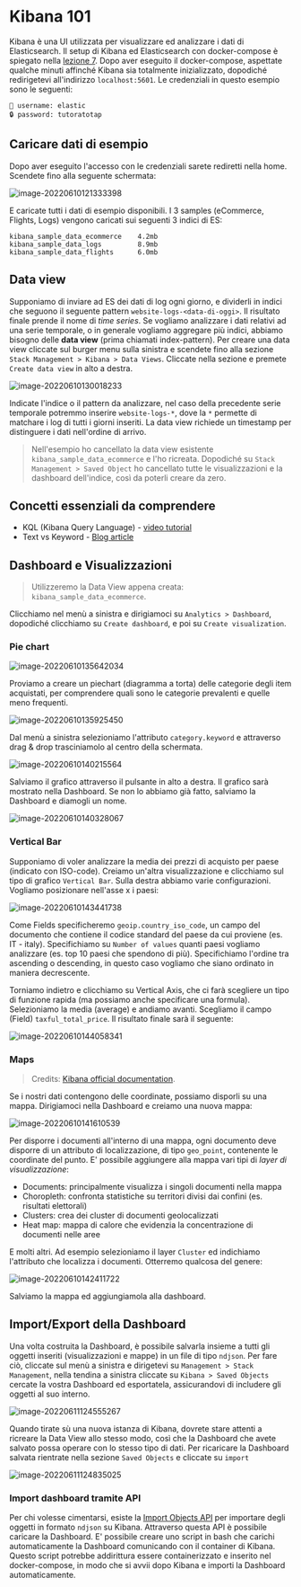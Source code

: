 # Kibana 101

Kibana è una UI utilizzata per visualizzare ed analizzare i dati di Elasticsearch. Il setup di Kibana ed Elasticsearch con docker-compose è spiegato nella [lezione 7](https://github.com/LemuelPuglisi/TutoratoTap/tree/main/Lesson_n7). Dopo aver eseguito il docker-compose, aspettate qualche minuti affinché Kibana sia totalmente inizializzato, dopodiché redirigetevi all'indirizzo `localhost:5601`. Le credenziali in questo esempio sono le seguenti:

```
👤 username: elastic
🔒 password: tutoratotap
```

 

## Caricare dati di esempio

Dopo aver eseguito l'accesso con le credenziali sarete rediretti nella home. Scendete fino alla seguente schermata: 

![image-20220610121333398](./readme.assets/image-20220610121333398.png)

E caricate tutti i dati di esempio disponibili. I 3 samples (eCommerce, Flights, Logs) vengono caricati sui seguenti 3 indici di ES:

```
kibana_sample_data_ecommerce 	4.2mb
kibana_sample_data_logs      	8.9mb
kibana_sample_data_flights		6.0mb
```



## Data view

Supponiamo di inviare ad ES dei dati di log ogni giorno, e dividerli in indici che seguono il seguente pattern `website-logs-<data-di-oggi>`. Il risultato finale prende il nome di *time series*. Se vogliamo analizzare i dati relativi ad una serie temporale, o in generale vogliamo aggregare più indici, abbiamo bisogno delle **data view** (prima chiamati index-pattern). Per creare una data view cliccate sul burger menu sulla sinistra e scendete fino alla sezione `Stack Management > Kibana > Data Views`. Cliccate nella sezione e premete `Create data view` in alto a destra. 

![image-20220610130018233](readme.assets/image-20220610130018233.png)

Indicate l'indice o il pattern da analizzare, nel caso della precedente serie temporale potremmo inserire `website-logs-*`, dove la `*` permette di matchare i log di tutti i giorni inseriti. La data view richiede un timestamp per distinguere i dati nell'ordine di arrivo.

> Nell'esempio ho cancellato la data view esistente `kibana_sample_data_ecommerce` e l'ho ricreata. 
> Dopodiché su `Stack Management > Saved Object` ho cancellato tutte le visualizzazioni e la dashboard dell'indice, così da poterli creare da zero. 



## Concetti essenziali da comprendere

* KQL (Kibana Query Language) - [video tutorial](https://www.youtube.com/watch?v=wfqItAlUy8g)
* Text vs Keyword - [Blog article](https://www.elastic.co/blog/strings-are-dead-long-live-strings)



## Dashboard e Visualizzazioni

> Utilizzeremo la Data View appena creata: `kibana_sample_data_ecommerce`.

Clicchiamo nel menù a sinistra e dirigiamoci su `Analytics > Dashboard`, dopodiché clicchiamo su `Create dashboard`, e poi su `Create visualization`. 



### Pie chart

![image-20220610135642034](readme.assets/image-20220610135642034.png)

Proviamo a creare un piechart (diagramma a torta) delle categorie degli item acquistati, per comprendere quali sono le categorie prevalenti e quelle meno frequenti.  

![image-20220610135925450](readme.assets/image-20220610135925450.png)

Dal menù a sinistra selezioniamo l'attributo `category.keyword` e attraverso drag & drop trasciniamolo al centro della schermata. 

![image-20220610140215564](readme.assets/image-20220610140215564.png)

Salviamo il grafico attraverso il pulsante in alto a destra. Il grafico sarà mostrato nella Dashboard. Se non lo abbiamo già fatto, salviamo la Dashboard e diamogli un nome. 

![image-20220610140328067](readme.assets/image-20220610140328067.png)



### Vertical Bar

Supponiamo di voler analizzare la media dei prezzi di acquisto per paese (indicato con ISO-code). Creiamo un'altra visualizzazione e clicchiamo sul tipo di grafico `Vertical Bar`. Sulla destra abbiamo varie configurazioni. Vogliamo posizionare nell'asse x i paesi: 

![image-20220610143441738](readme.assets/image-20220610143441738.png)

Come Fields specificheremo `geoip.country_iso_code`, un campo del documento che contiene il codice standard del paese da cui proviene (es. IT - italy). Specifichiamo su `Number of values` quanti paesi vogliamo analizzare (es. top 10 paesi che spendono di più). Specifichiamo l'ordine tra ascending o descending, in questo caso vogliamo che siano ordinato in maniera decrescente. 

Torniamo indietro e clicchiamo su Vertical Axis, che ci farà scegliere un tipo di funzione rapida (ma possiamo anche specificare una formula). Selezioniamo la media (average) e andiamo avanti. Scegliamo il campo (Field)  `taxful_total_price`. Il risultato finale sarà il seguente: 

![image-20220610144058341](readme.assets/image-20220610144058341.png)



### Maps

> Credits: [Kibana official documentation](https://www.elastic.co/guide/en/kibana/current/maps.html).

Se i nostri dati contengono delle coordinate, possiamo disporli su una mappa. Dirigiamoci nella Dashboard e creiamo una nuova mappa: 

![image-20220610141610539](readme.assets/image-20220610141610539.png) 

Per disporre i documenti all'interno di una mappa, ogni documento deve disporre di un attributo di localizzazione, di tipo `geo_point`, contenente le coordinate del punto.  E' possibile aggiungere alla mappa vari tipi di *layer di visualizzazione*: 

* Documents: principalmente visualizza i singoli documenti nella mappa
* Choropleth: confronta statistiche su territori divisi dai confini (es. risultati elettorali)
* Clusters: crea dei cluster di documenti geolocalizzati
* Heat map: mappa di calore che evidenzia la concentrazione di documenti nelle aree

E molti altri. Ad esempio selezioniamo il layer `Cluster` ed indichiamo l'attributo che localizza i documenti.  Otterremo qualcosa del genere: 

![image-20220610142411722](readme.assets/image-20220610142411722.png)

Salviamo la mappa ed aggiungiamola alla dashboard. 



## Import/Export della Dashboard

Una volta costruita la Dashboard, è possibile salvarla insieme a tutti gli oggetti inseriti (visualizzazioni e mappe) in un file di tipo `ndjson`. Per fare ciò, cliccate sul menù a sinistra e dirigetevi su `Management > Stack Management`, nella tendina a sinistra cliccate su `Kibana > Saved Objects` cercate la vostra Dashboard ed esportatela, assicurandovi di includere gli oggetti al suo interno.  

![image-20220611124555267](readme.assets/image-20220611124555267.png)

Quando tirate sù una nuova istanza di Kibana, dovrete stare attenti a ricreare la Data View allo stesso modo, così che la Dashboard che avete salvato possa operare con lo stesso tipo di dati. Per ricaricare la Dashboard salvata rientrate nella sezione `Saved Objects` e cliccate su `import` 

![image-20220611124835025](readme.assets/image-20220611124835025.png) 



### Import dashboard tramite API

Per chi volesse cimentarsi, esiste la [Import Objects API](https://www.elastic.co/guide/en/kibana/current/saved-objects-api-import.html) per importare degli oggetti in formato `ndjson` su Kibana. Attraverso questa API è possibile caricare la Dashboard. E' possibile creare uno script in bash che carichi automaticamente la Dashboard comunicando con il container di Kibana. Questo script potrebbe addirittura essere containerizzato e inserito nel docker-compose, in modo che si avvii dopo Kibana e importi la Dashboard automaticamente. 



